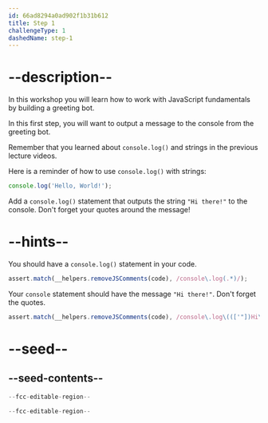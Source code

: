 ```yaml
---
id: 66ad8294a0ad902f1b31b612
title: Step 1
challengeType: 1
dashedName: step-1
---
```


# --description--

In this workshop you will learn how to work with JavaScript fundamentals by building a greeting bot.

In this first step, you will want to output a message to the console from the greeting bot.

Remember that you learned about `console.log()` and strings in the previous lecture videos.

Here is a reminder of how to use `console.log()` with strings:

```js
console.log('Hello, World!');
```

Add a `console.log()` statement that outputs the string `"Hi there!"` to the console. Don't forget your quotes around the message!


# --hints--

You should have a `console.log()` statement in your code.

```js
assert.match(__helpers.removeJSComments(code), /console\.log(.*)/);
```

Your `console` statement should have the message `"Hi there!"`. Don't forget the quotes.

```js
assert.match(__helpers.removeJSComments(code), /console\.log\((['"])Hi\s+there!\1\);?/);
```

# --seed--

## --seed-contents--

```js
--fcc-editable-region--

--fcc-editable-region--
```
